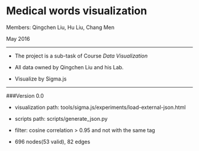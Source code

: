 Medical words visualization
============================

Members: Qingchen Liu, Hu Liu, Chang Men

May 2016

***************************
+ The project is a sub-task of Course *Data Visualization*

+ All data owned by Qingchen Liu and his Lab.

+ Visualize by Sigma.js
**************************

###Version 0.0
+ visualization path: tools/sigma.js/experiments/load-external-json.html

+ scripts path: scripts/generate_json.py

+ filter: cosine correlation > 0.95 and not with the same tag

+ 696 nodes(53 valid), 82 edges
